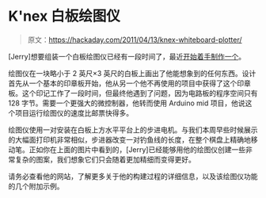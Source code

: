 # K'nex 白板绘图仪

> 原文：<https://hackaday.com/2011/04/13/knex-whiteboard-plotter/>

[Jerry]想要组装一个白板绘图仪已经有一段时间了，最近[开始着手制作一个](http://whiteboarddoodler.blogspot.com/)。

绘图仪在一块略小于 2 英尺×3 英尺的白板上画出了他能想象到的任何东西。设计首先从一个基本的印章板开始，他从另一个他不再使用的项目中获得了这个印章板。这个印记工作了一段时间，但最终他遇到了问题，因为电路板的程序空间只有 128 字节。需要一个更强大的微控制器，他转而使用 Arduino mid 项目，他说这个项目运行绘图仪的速度比邮票快得多。

绘图仪使用一对安装在白板上方水平平台上的步进电机。与我们本周早些时候展示的大幅面打印机非常相似，步进器改变一对钓鱼线的长度，在整个棋盘上精确地移动笔。正如你在上面的图片中看到的，[Jerry]已经能够用他的绘图仪创建一些非常复杂的图案，我们想象它们只会随着更加精细而变得更好。

请务必查看他的网站，了解更多关于他的构建过程的详细信息，以及该绘图仪功能的几个附加示例。